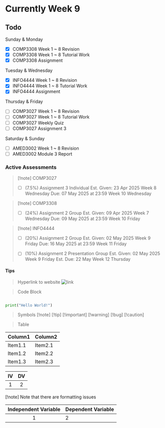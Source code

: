 # Currently Week 9

## Todo

Sunday & Monday
- [x] COMP3308 Week 1 ~ 8 Revision
- [x] COMP3308 Week 1 ~ 8 Tutorial Work
- [x] COMP3308 Assignment

Tuesday & Wednesday
- [x] INFO4444 Week 1 ~ 8 Revision
- [x] INFO4444 Week 1 ~ 8 Tutorial Work
- [x] INFO4444 Assignment

Thursday & Friday
- [ ] COMP3027 Week 1 ~ 8 Revision
- [ ] COMP3027 Week 1 ~ 8 Tutorial Work
- [ ] COMP3027 Weekly Quiz
- [ ] COMP3027 Assignment 3

Saturday & Sunday
- [ ] AMED3002 Week 1 ~ 8 Revision
- [ ] AMED3002 Module 3 Report

### Active Assessments

> [!note] COMP3027
> - [ ] (7.5%) Assignment 3 
>         Individual
>      Est. Given: 23 Apr 2025 Week 8 Wednesday
>             Due: 07 May 2025 at 23:59 Week 10 Wednesday

> [!note] COMP3308
> - [ ] (24%) Assignment 2 
>         Group
>      Est. Given: 09 Apr 2025 Week 7 Wednesday
>             Due: 09 May 2025 at 23:59 Week 10 Friday

> [!note] INFO4444
> - [ ] (20%) Assignment 2 
>         Group
>      Est. Given: 02 May 2025 Week 9 Friday
>             Due: 16 May 2025 at 23:59 Week 11 Friday
> 
> - [ ] (10%) Assignment 2 Presentation 
>         Group
>      Est. Given: 02 May 2025 Week 9 Friday
>        Est. Due: 22 May Week 12 Thursday

#### Tips

> Hyperlink to website
![link](https://www.bing.com)


> Code Block
```python {filename='demo.py'}

print("Hello World!")

```

> Symbols
[!note]
[!tip]
[!important]
[!warning]
[!bug]
[!caution]

> Table

| Column1 | Column2 |
| -------------- | --------------- |
| Item1.1 | Item2.1 |
| Item1.2 | Item2.2 |
| Item1.3 | Item2.3 |

| IV  | DV  |
| :-: | :-: |
|  1  |  2  |

[!note] Note that there are formatting issues

| Independent Variable | Dependent Variable |
| :-:                  | :--                |
| 1                    | 2                  |





